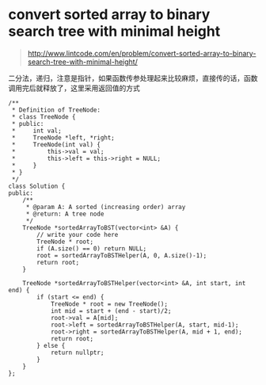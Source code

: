 # convert sorted array to binary search tree with minimal height

>http://www.lintcode.com/en/problem/convert-sorted-array-to-binary-search-tree-with-minimal-height/


二分法，递归，注意是指针，如果函数传参处理起来比较麻烦，直接传的话，函数调用完后就释放了，这里采用返回值的方式

    /**
     * Definition of TreeNode:
     * class TreeNode {
     * public:
     *     int val;
     *     TreeNode *left, *right;
     *     TreeNode(int val) {
     *         this->val = val;
     *         this->left = this->right = NULL;
     *     }
     * }
     */
    class Solution {
    public:
        /**
         * @param A: A sorted (increasing order) array
         * @return: A tree node
         */
        TreeNode *sortedArrayToBST(vector<int> &A) {
            // write your code here
            TreeNode * root;
            if (A.size() == 0) return NULL;
            root = sortedArrayToBSTHelper(A, 0, A.size()-1);
            return root;
        }

        TreeNode *sortedArrayToBSTHelper(vector<int> &A, int start, int end) {
            if (start <= end) {
                TreeNode * root = new TreeNode();
                int mid = start + (end - start)/2;
                root->val = A[mid];
                root->left = sortedArrayToBSTHelper(A, start, mid-1);
                root->right = sortedArrayToBSTHelper(A, mid + 1, end);
                return root;
            } else {
                return nullptr;
            }
        }
    };



